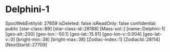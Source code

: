 ﻿---
location: [15.91,-50.1,200]
type: Station
tags:
- astro/Star

---

# Delphini-1

SpocWebEntityId: 27659
isDeleted: false
isReadOnly: false
confidential: public
[star-class::B9]
[star-class-id::28188]
[Mass-sol::]
[name::Delphini-1]
[geo-alt::200]
[geo-lon::-50.1]
[geo-lat::15.91]
[geo-lon-v::0.004]
[geo-lat-v::0]
[bright-min::38]
[bright-max::38]
[Zodiac-index::1]
[ZodiacId::28114]
[NextStarId::27709]

